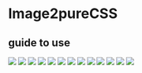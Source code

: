 # Image2pureCSS
## guide to use
![](photo_2018-03-25_19-27-07.jpg?raw=true)
![](photo_2018-03-25_19-27-08.jpg?raw=true)
![](photo_2018-03-25_19-27-21.jpg?raw=true)
![](photo_2018-03-25_19-27-17.jpg?raw=true)
![](photo_2018-03-25_19-27-15.jpg?raw=true)
![](Screen%20Shot%202018-03-26%20at%2012.32.55%20PM.png.jpg?raw=true)
![](Screen%20Shot%202018-03-26%20at%2012.33.10%20PM.png?raw=true)
![](photo_2018-03-25_19-27-20.jpg?raw=true)
![](photo_2018-03-25_19-27-18.jpg?raw=true)
![](photo_2018-03-25_19-27-25.jpg?raw=true)
![](photo_2018-03-25_19-27-24.jpg?raw=true)
![](photo_2018-03-25_19-27-22.jpg?raw=true)
![](photo_2018-03-25_19-27-26.jpg?raw=true)
